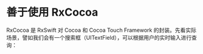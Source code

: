 # 善于使用 RxCocoa

RxCocoa 是 RxSwift 对 Cocoa 和 Cocoa Touch Framework 的封装。先看实际场景，譬如我们会有一个搜索框（UITextField），可以根据用户的实时输入进行查询：









